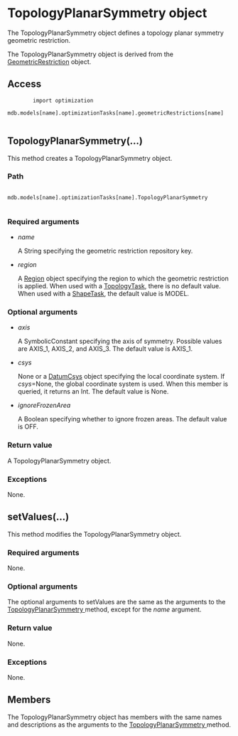 # TopologyPlanarSymmetry object

The TopologyPlanarSymmetry object defines a topology planar symmetry geometric restriction.

The TopologyPlanarSymmetry object is derived from the [GeometricRestriction](https://help.3ds.com/2022/english/DSSIMULIA_Established/SIMACAEKERRefMap/simaker-c-geometricrestrictionpyc.htm?ContextScope=all) object.

## Access

```
        import optimization
        mdb.models[name].optimizationTasks[name].geometricRestrictions[name]
      
```

## TopologyPlanarSymmetry(...)



This method creates a TopologyPlanarSymmetry object.



### Path

```
          mdb.models[name].optimizationTasks[name].TopologyPlanarSymmetry
        
```

### Required arguments

- *name*

  A String specifying the geometric restriction repository key.

- *region*

  A [Region](https://help.3ds.com/2022/english/DSSIMULIA_Established/SIMACAEKERRefMap/simaker-c-regionpyc.htm?ContextScope=all) object specifying the region to which the geometric restriction is applied. When used with a [TopologyTask](https://help.3ds.com/2022/english/DSSIMULIA_Established/SIMACAEKERRefMap/simaker-c-topologytaskpyc.htm?ContextScope=all), there is no default value. When used with a [ShapeTask](https://help.3ds.com/2022/english/DSSIMULIA_Established/SIMACAEKERRefMap/simaker-c-shapetaskpyc.htm?ContextScope=all), the default value is MODEL.

### Optional arguments

- *axis*

  A SymbolicConstant specifying the axis of symmetry. Possible values are AXIS_1, AXIS_2, and AXIS_3. The default value is AXIS_1.

- *csys*

  None or a [DatumCsys](https://help.3ds.com/2022/english/DSSIMULIA_Established/SIMACAEKERRefMap/simaker-c-datumcsyspyc.htm?ContextScope=all) object specifying the local coordinate system. If *csys*=None, the global coordinate system is used. When this member is queried, it returns an Int. The default value is None.

- *ignoreFrozenArea*

  A Boolean specifying whether to ignore frozen areas. The default value is OFF.

### Return value

A TopologyPlanarSymmetry object.

### Exceptions

None.



## setValues(...)



This method modifies the TopologyPlanarSymmetry object.



### Required arguments

None.

### Optional arguments

The optional arguments to setValues are the same as the arguments to the [TopologyPlanarSymmetry ](https://help.3ds.com/2022/english/DSSIMULIA_Established/SIMACAEKERRefMap/simaker-c-topologyplanarsymmetrypyc.htm?ContextScope=all#simaker-topologyplanarsymmetrytopologyplanarsymmetrypyc)method, except for the *name* argument.

### Return value

None.

### Exceptions

None.



## Members

The TopologyPlanarSymmetry object has members with the same names and descriptions as the arguments to the [TopologyPlanarSymmetry ](https://help.3ds.com/2022/english/DSSIMULIA_Established/SIMACAEKERRefMap/simaker-c-topologyplanarsymmetrypyc.htm?ContextScope=all#simaker-topologyplanarsymmetrytopologyplanarsymmetrypyc)method.